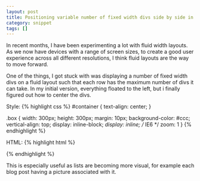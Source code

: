 ```yaml
---
layout: post
title: Positioning variable number of fixed width divs side by side in a fluid layout
category: snippet
tags: []
---
```

In recent months, I have been experimenting a lot with fluid width layouts. As we now have devices with a range of screen sizes, to create a good user experience across all different resolutions, I think fluid layouts are the way to move forward.

One of the things, I got stuck with was displaying a number of fixed width divs on a fluid layout such that each row has the maximum number of divs it can take. In my initial version, everything floated to the left, but i finally figured out how to center the divs.

Style:
{% highlight css %}
#container {
    text-align: center;
}

.box {
    width: 300px;
    height: 300px;
    margin: 10px;
    background-color: #ccc;
    vertical-align: top;
    display: inline-block;
    *display: inline; /* IE6 */
    zoom: 1
}
{% endhighlight %}

HTML:
{% highlight html %}
<div id="container">
    <div class="box"></div>
    <div class="box"></div>
    <div class="box"></div>
    <div class="box"></div>
    <div class="box"></div>
    <div class="box"></div>
    <div class="box"></div>
    <div class="box"></div>
</div>
{% endhighlight %}

This is especially useful as lists are becoming more visual, for example each blog post having a picture associated with it.
